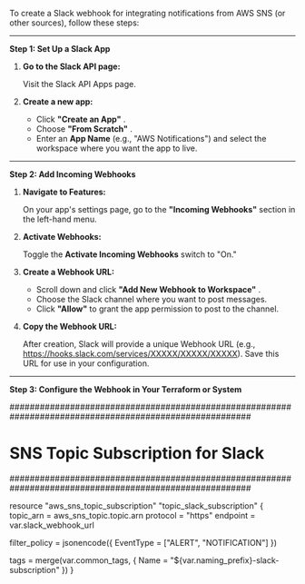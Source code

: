 To create a Slack webhook for integrating notifications from
AWS SNS (or other sources), follow these steps:

---

**Step 1: Set Up a Slack App**

1. **Go
   to the Slack API page:**

   Visit the Slack API Apps page.
2. **Create
   a new app:**

   * Click  **"Create
     an App"** .
   * Choose  **"From
     Scratch"** .
   * Enter
     an **App Name** (e.g., "AWS Notifications") and
     select the workspace where you want the app to live.

---

**Step 2: Add Incoming Webhooks**

1. **Navigate
   to Features:**

   On your app's settings page, go to the **"Incoming
   Webhooks"** section in the left-hand menu.
2. **Activate
   Webhooks:**

   Toggle the **Activate Incoming Webhooks** switch to
   "On."
3. **Create
   a Webhook URL:**

   * Scroll
     down and click  **"Add New Webhook to Workspace"** .
   * Choose
     the Slack channel where you want to post messages.
   * Click **"Allow"** to
     grant the app permission to post to the channel.
4. **Copy
   the Webhook URL:**

   After creation, Slack will provide a unique Webhook URL (e.g., https://hooks.slack.com/services/XXXXX/XXXXX/XXXXX).
   Save this URL for use in your configuration.

---

**Step 3: Configure the Webhook in Your Terraform or System**


########################################################################################################
# SNS Topic Subscription for Slack
########################################################################################################

resource "aws_sns_topic_subscription" "topic_slack_subscription" {
  topic_arn = aws_sns_topic.topic.arn
  protocol  = "https"
  endpoint  = var.slack_webhook_url

  filter_policy = jsonencode({
    EventType = ["ALERT", "NOTIFICATION"]
  })

  tags = merge(var.common_tags, {
    Name = "${var.naming_prefix}-slack-subscription"
  })
}
